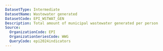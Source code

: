 ```yaml
---
DatasetType: Intermediate
DatasetName: Wastewater generated
DatasetCode: EPI_WSTWAT_GEN
Description: Total amount of municipal wastewater generated per person each year. A score of 100 indicates the country has one of the lowest (≤5th percentile) rates of wastewater generation in the world
Source:
  OrganizationCode: EPI
  OrganizationSeriesCode: WWG
  QueryCode: epi2024indicators
---
```

